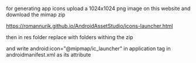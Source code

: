 for generating app icons upload a 1024x1024 png image on this website and download the mimap zip

https://romannurik.github.io/AndroidAssetStudio/icons-launcher.html

then in res folder replace with folders withing the zip

and write android:icon="@mipmap/ic_launcher" in application tag in androidmanifest.xml as its attribute